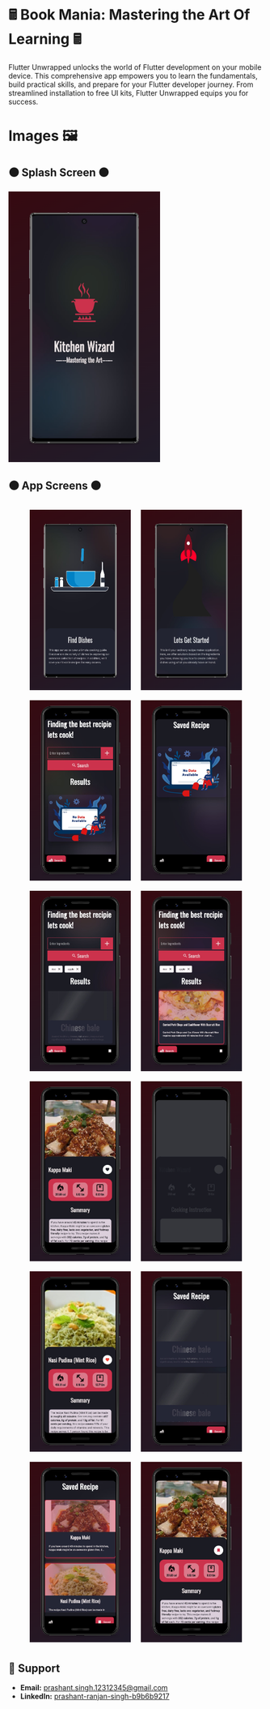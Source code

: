 # 🖩 Book Mania: Mastering the Art Of Learning 🖩

[//]: # (![App Icon]&#40;https://raw.githubusercontent.com/Prashant-ranjan-singh-123/Book-Mania/master/assets/images/icon.png&#41;)

Flutter Unwrapped unlocks the world of Flutter development on your mobile device.  This comprehensive app empowers you to learn the fundamentals, build practical skills, and prepare for your Flutter developer journey.  From streamlined installation to free UI kits, Flutter Unwrapped equips you for success.

# Images 🖼️

## ⚫ Splash Screen ⚫
<img src="https://raw.githubusercontent.com/Prashant-ranjan-singh-123/kitchen-wizard/master/readme_image/screen_1.png" width="300">

## ⚫ App Screens ⚫

<div style="display: flex; flex-wrap: wrap; justify-content: center;">
    <img src="https://raw.githubusercontent.com/Prashant-ranjan-singh-123/kitchen-wizard/master/readme_image/screen_2.png" style="width: 200px; margin: 10px;">
    <img src="https://raw.githubusercontent.com/Prashant-ranjan-singh-123/kitchen-wizard/master/readme_image/screen_3.png" style="width: 200px; margin: 10px;">
    <img src="https://raw.githubusercontent.com/Prashant-ranjan-singh-123/kitchen-wizard/master/readme_image/screen_4.png" style="width: 200px; margin: 10px;">
    <img src="https://raw.githubusercontent.com/Prashant-ranjan-singh-123/kitchen-wizard/master/readme_image/screen_5.png" style="width: 200px; margin: 10px;">
    <img src="https://raw.githubusercontent.com/Prashant-ranjan-singh-123/kitchen-wizard/master/readme_image/screen_6.png" style="width: 200px; margin: 10px;">
    <img src="https://raw.githubusercontent.com/Prashant-ranjan-singh-123/kitchen-wizard/master/readme_image/screen_7.png" style="width: 200px; margin: 10px;">
    <img src="https://raw.githubusercontent.com/Prashant-ranjan-singh-123/kitchen-wizard/master/readme_image/screen_8.png" style="width: 200px; margin: 10px;">
    <img src="https://raw.githubusercontent.com/Prashant-ranjan-singh-123/kitchen-wizard/master/readme_image/screen_9.png" style="width: 200px; margin: 10px;">
    <img src="https://raw.githubusercontent.com/Prashant-ranjan-singh-123/kitchen-wizard/master/readme_image/screen_10.png" style="width: 200px; margin: 10px;">
    <img src="https://raw.githubusercontent.com/Prashant-ranjan-singh-123/kitchen-wizard/master/readme_image/screen_11.png" style="width: 200px; margin: 10px;">
    <img src="https://raw.githubusercontent.com/Prashant-ranjan-singh-123/kitchen-wizard/master/readme_image/screen_12.png" style="width: 200px; margin: 10px;">
    <img src="https://raw.githubusercontent.com/Prashant-ranjan-singh-123/kitchen-wizard/master/readme_image/screen_13.png" style="width: 200px; margin: 10px;">
</div>

## 🙋 Support

- **Email:** [prashant.singh.12312345@gmail.com](https://mail.google.com/mail/u/?authuser=prashant.singh.12312345@gmail.com)
- **LinkedIn:** [prashant-ranjan-singh-b9b6b9217](https://www.linkedin.com/in/prashant-ranjan-singh-b9b6b9217/)

